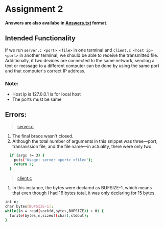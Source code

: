 # Assignment 2
#### Answers are also availabe in [Answers.txt](answer.txt) format.

## Intended Functionality

If we run `server.c <port> <file>` in one terminal and `client.c <host ip> <port>` in another terminal, we should be able to receive the transmitted file. Additionally, if two devices are connected to the same network, sending a text or message to a different computer can be done by using the same port and that computer's correct IP address.  

### Note:
- Host ip is 127.0.0.1 is for local host
- The ports must be same

## Errors:

> [server.c](server1.c)
1. The final brace wasn't closed.
2. Although the total number of arguments in this snippet was three—port, transmission file, and the file name—in actuality, there were only two.
```bash
  if (argc != 3) {
    puts("Usage: server <port> <file>");
    return 1;
  }
```

> [client.c](client1.c)
1. In this instance, the bytes were declared as BUFSIZE-1, which means that even though I had 16 bytes total, it was only declaring for 15 bytes.
```bash
int n;
char bytes[BUFSIZE-1];
while((n = read(sockfd,bytes,BUFSIZE)) > 0) {
  fwrite(bytes,n,sizeof(char),stdout);
}
```
